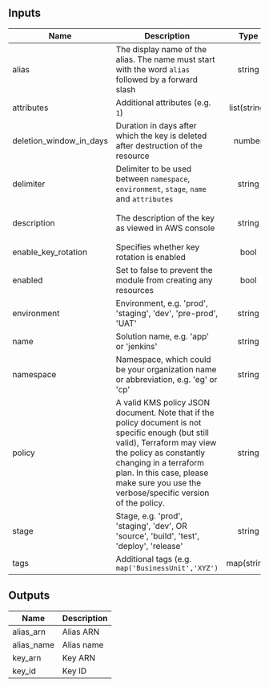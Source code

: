 ## Inputs

| Name | Description | Type | Default | Required |
|------|-------------|:----:|:-----:|:-----:|
| alias | The display name of the alias. The name must start with the word `alias` followed by a forward slash | string | `` | no |
| attributes | Additional attributes (e.g. `1`) | list(string) | `<list>` | no |
| deletion_window_in_days | Duration in days after which the key is deleted after destruction of the resource | number | `10` | no |
| delimiter | Delimiter to be used between `namespace`, `environment`, `stage`, `name` and `attributes` | string | `-` | no |
| description | The description of the key as viewed in AWS console | string | `Parameter Store KMS master key` | no |
| enable_key_rotation | Specifies whether key rotation is enabled | bool | `true` | no |
| enabled | Set to false to prevent the module from creating any resources | bool | `true` | no |
| environment | Environment, e.g. 'prod', 'staging', 'dev', 'pre-prod', 'UAT' | string | `` | no |
| name | Solution name, e.g. 'app' or 'jenkins' | string | `` | no |
| namespace | Namespace, which could be your organization name or abbreviation, e.g. 'eg' or 'cp' | string | `` | no |
| policy | A valid KMS policy JSON document. Note that if the policy document is not specific enough (but still valid), Terraform may view the policy as constantly changing in a terraform plan. In this case, please make sure you use the verbose/specific version of the policy. | string | `` | no |
| stage | Stage, e.g. 'prod', 'staging', 'dev', OR 'source', 'build', 'test', 'deploy', 'release' | string | `` | no |
| tags | Additional tags (e.g. `map('BusinessUnit','XYZ')` | map(string) | `<map>` | no |

## Outputs

| Name | Description |
|------|-------------|
| alias_arn | Alias ARN |
| alias_name | Alias name |
| key_arn | Key ARN |
| key_id | Key ID |

